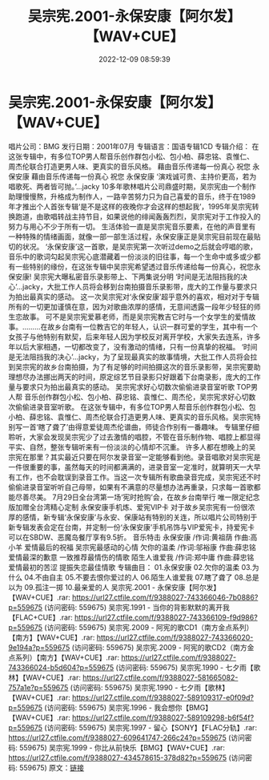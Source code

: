 ﻿---
title: 吴宗宪.2001-永保安康【阿尔发】【WAV+CUE】
date: 2022-12-09 08:59:39
categories: WAV车载音乐、镜像
tags: 华语中文
---
# 吴宗宪.2001-永保安康【阿尔发】【WAV+CUE】

唱片公司：BMG
发行日期：2001年07月
专辑语言：国语专辑1CD
专辑介绍：
在这张专辑中，有多位TOP男人帮音乐创作群包小松、包小柏、薛忠铭、袁惟仁、周杰伦联合打造更男人味、更真实的音乐风格。
藉由音乐传递每一份真心 祝您 永保安康
藉由音乐传递每一份真心 祝您 永保安康
‘演戏诚可贵、主持价更高，若为唱歌死、两者皆可抛。’...jacky
10多年歌林唱片公司鼎盛时期，吴宗宪由一个制作助理慢慢熬，升格成为制作人，一路辛苦努力只为自己喜爱的音乐，终于在1989年才推出个人首张专辑‘是不是这样的夜晚你才会这样的想起我’，1995年吴宗宪转换跑道，由歌唱转战主持节目，如果说他的绯闻轰轰烈烈，吴宗宪对于工作投入的努力与用心不少于所有一切。
生活体验一直是吴宗宪音乐要素，在他的声音里有一种特殊的情绪画面，就像一部一部生活过程，永保安康正是吴宗宪目前现在最贴切的状况。
‘永保安康’这一首歌，是吴宗宪第一次听过demo之后就会哼唱的歌，音乐中的歌词勾起吴宗宪心底潜藏着一份淡淡的旧往事，每一个生命中或多或少都有一些特别的缘份，在这张专辑中吴宗宪希望透过音乐传递给每一份真心，祝您永保安康!
吴宗宪大曝私密音乐录影带上、下两集说分明
‘时间是无法阻挡我的决心’...jacky，大批工作人员将会移到台南拍摄音乐录影带，庞大的工作量与要求只为拍出最真实的感动。
这一次吴宗宪对‘永保安康’超乎意外的喜欢，相对对于专辑所有的一切更加谨慎在意，因为对歌曲浓厚的感情，无意间透露一段年少轻狂的师生恋故事。
可不是吴宗宪爱慕老师，而是吴宗宪教吉它时与一个女学生的爱情故事。………在故乡台南有一位教吉它的年轻人，认识一群可爱的学生，其中有一个女孩子与他特别有默契，后来年轻人因为学校反对离开学校，大家失去连系，许多年以后大家相遇，一切都改变了，没有激动的情绪，只有一份真挚的祝福。
‘时间是无法阻挡我的决心’…jacky，为了呈现最真实的故事情境，大批工作人员将会拉到吴宗宪的故乡台南拍摄，为了有足够的时间拍摄这次的音乐录影带，吴宗宪要助理想尽办法挪出两天的时间，原定综艺节目录影只好跟着下台南录影，庞大的工作量与要求只为拍出最真实的感动。
吴宗宪求好心切数次偷偷进录音室听歌
TOP男人帮 音乐创作群包小松、包小柏、薛忠铭、袁惟仁、周杰伦，吴宗宪求好心切数次偷偷进录音室听歌。
在这张专辑中，有多位TOP男人帮音乐创作群包小松、包小柏、薛忠铭、袁惟仁、周杰伦联合打造更男人味、更真实的音乐风格。吴宗宪特别写一首‘瞎了聋了’由得意爱徒周杰伦谱曲，师徒合作别有一番趣味。
专辑里仔细聆听，大家会发现吴宗宪少了过去激情的唱腔，不管在音乐制作物、唱腔上都显得平实、自然，整张专辑听来有一份淡淡的心情却不沉重。
许多人都在想晚上的吴宗宪在那里？其实最近只要在阿尔发录音室一定能够看到他。录音唱歌对吴宗宪是一件很重要的事，虽然每天的时间都满满的，进录音室一定准时，就算明天一大早有工作，也不会耽误到录音工作。当这一次专辑所有歌曲录音完成，吴宗宪还不时偷偷进录音室听听自己母带，如果有不满意的尽量想办法再重录，只求每一首歌都能尽善尽美。
7月29日全台湾第一场‘宪时抢购’会，在故乡台南举行
唯一限定纪念版加赠全台湾精心定制 永保安康手机炼、爱宪VIP卡
对于故乡吴宗宪有一份很浓厚的感情，新专辑‘永保安康’与永安、保康站有特别的关连，所以唱片公司特别于新专辑发表会定在台南，并定制一份‘永保安康’手机吊饰与VIP爱宪卡，持爱宪卡可以在SBDW、恶魔岛餐厅享有9.5折。
音乐特击
永保安康 /作词:黄祖荫 作曲:高小羊
爱情最后的祝福 吴宗宪最感动的心情
欠你的温柔 /作词:邬裕康 作曲:薛忠铭
爱情最深的歉意 一致推荐最情伤的情歌
陌生人谁爱我 /作词:郑中庸 作曲:薛忠铭
爱情最初的苦涩 提振失恋最佳情歌
专辑曲目：
01.永保安康
02.欠你的温柔
03.为什么
04.不由自主
05.不要去恨你爱过的人
06.陌生人谁爱我
07.瞎了聋了
08.总是以为
09.孤注一掷
10.最亲爱的人
吴宗宪.2001 - 永保安康【阿尔发】【WAV+CUE】.rar: https://url27.ctfile.com/f/9388027-743366046-7b0886?p=559675
(访问密码: 559675)
吴宗宪.1991 - 当你的背影默默的离开我【FLAC+CUE】.rar: https://url27.ctfile.com/f/9388027-743366109-f9d986?p=559675
(访问密码: 559675)
吴宗宪.2009 - 阿宪的歌CD1（南方金点系列）【南方】【WAV+CUE】.rar: https://url27.ctfile.com/f/9388027-743366020-9e194a?p=559675
(访问密码: 559675)
吴宗宪.2009 - 阿宪的歌CD2（南方金点系列）【南方】【WAV+CUE】.rar: https://url27.ctfile.com/f/9388027-743366024-b5d604?p=559675
(访问密码: 559675)
吴宗宪.1990 - 七夕雨【歌林】【WAV+CUE】.rar: https://url27.ctfile.com/f/9388027-581665082-757a1e?p=559675
(访问密码: 559675)
吴宗宪.1990 - 七夕雨【歌林】【WAV+CUE】.rar: https://url27.ctfile.com/f/9388027-589109317-e0f09d?p=559675
(访问密码: 559675)
吴宗宪.1996 - 我会想你【BMG】【WAV+CUE】.rar: https://url27.ctfile.com/f/9388027-589109298-b6f54f?p=559675
(访问密码: 559675)
吴宗宪.1997 - 留心【SONY】【FLAC分轨】.rar: https://url27.ctfile.com/f/9388027-609641747-266c24?p=559675
(访问密码: 559675)
吴宗宪.1999 - 你比从前快乐【BMG】【WAV+CUE】.rar: https://url27.ctfile.com/f/9388027-434578615-378d82?p=559675
(访问密码: 559675)
原文：[链接](https://blog.sina.com.cn/s/blog_1647c7e76010310ii.html)